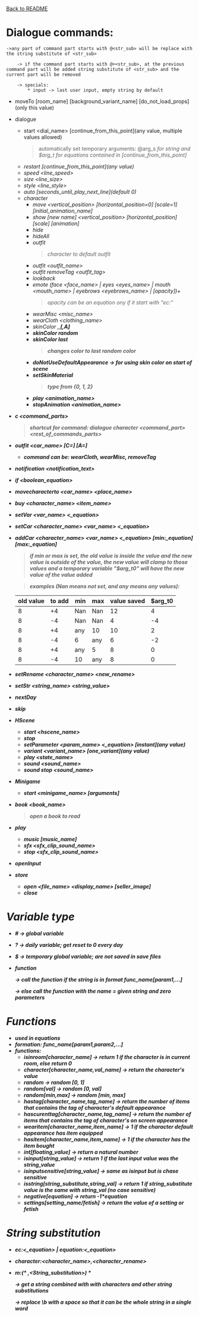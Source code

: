 [Back to README](README.md)

# Dialogue commands:
    ->any part of command part starts with @<str_sub> will be replace with the string substitute of <str_sub>

        -> if the command part starts with @+<str_sub>, at the previous command part will be added string substitute of <str_sub> and the current part will be removed
    
        -> specials:
            * input -> last user input, empty string by default
* moveTo [room_name] [background_variant_name] [do_not_load_props](only this value)
* dialogue
    * start <dial_name> [continue_from_this_point](any value, multiple values allowed)
        > automatically set temporary arguments: @arg_s<i> for string and $arg_t<i> for equations contained in [continue_from_this_point]
    * restart [continue_from_this_point](any value)
    * speed <line_speed>
    * size <line_size>
    * style <line_style>
    * auto [seconds_until_play_next_line](default 0)
    * character
        * move <name> <vertical_position> [horizontal_position=0] [scale=1] [initial_animation_name]
        * show <name> [new name] <vertical_position> [horizontal_position] [scale] [animation]
        * hide <name>
        * hideAll
        * outfit <name>
            > character to default outfit
        * outfit <name> <outfit_name>
        * outfit <name> removeTag <outfit_tag>
        * lookback <name>
        * emote <name> (face <face_name> | eyes <eyes_name> | mouth <mouth_name> | eyebrows <eyebrows_name> | <other> [opacity])+
            > opacity can be an equation ony if it start with "ec:"
        * wearMisc <name> <misc_name>
        * wearCloth <name> <clothing_name>
        * skinColor <name> <R>,<G>,<B>[,A]
        * skinColor <name> random
        * skinColor <name> last
            > changes color to last random color
        * doNotUseDefaultAppearance <name> -> for using skin color on start of scene
        * setSkinMaterial <name> <type>
            > type from {0, 1, 2}
        * play <animation_name>
        * stopAnimation <animation_name>
* c <name> <command_parts>
    > shortcut for command: dialogue character <command_part> <name> <rest_of_commands_parts>
* outfit <car_name> <command> <name> [C=<color>] [A=<alpha>]
    * command can be: wearCloth, wearMisc, removeTag
* notification <notification_text>
* if <boolean_equation>
* movecharacterto <car_name> <place_name>
* buy <character_name> <item_name>
* setVar <var_name> <_equation>
* setCar <character_name> <var_name> <_equation>
* addCar <character_name> <var_name> <_equation> [min:_equation] [max:_equation]
    > if min or max is set, the old value is inside the value and the new value is outside of the value, the new value will clamp to those values and a temporary variable "$arg_t0" will have the new value of the value added

    > examples (Nan means not set, and any means any values):

    | old value | to add | min | max | value saved  | $arg_t0 |
    | --------- | ------ | --- | --- | ------------ | ------- |
    | 8         | +4     | Nan | Nan | 12           |  4      |
    | 8         | -4     | Nan | Nan |  4           | -4      |
    | 8         | +4     | any | 10  | 10           |  2      |
    | 8         | -4     |  6  | any |  6           | -2      |
    | 8         | +4     | any | 5   |  8           |  0      |
    | 8         | -4     | 10  | any |  8           |  0      |
* setRename <character_name> <rename> <new_rename>
* setStr <string_name> <string_value>
* nextDay
* skip
* HScene
    * start <hscene_name>
    * stop
    * setParameter <param_name> <_equation> [instant](any value)
    * variant <variant_name> [one_variant](any value)
    * play <state_name>
    * sound <sound_name>
    * sound stop <sound_name>
* Minigame
    * start <minigame_name> [arguments]
* book <book_name>
    > open a book to read
* play
    * music [music_name]
    * sfx <sfx_clip_sound_name>
    * stop <sfx_clip_sound_name>
* openInput
* store
    * open <file_name> <display_name> [seller_image]
    * close

# Variable type
* \# -> global variable
* ? -> daily variable; get reset to 0 every day
* $ -> temporary global variable; are not saved in save files
* function

    -> call the function if the string is in format func_name[param1,...]

    -> else call the function with the name = given string and zero parameters

# Functions
* used in equations
* formation: func_name[param1,param2,...]
* functions:
    * isinroom[character_name] -> return 1 if the character is in current room, else return 0
    * character[character_name,val_name] -> return the character's value
    * random -> random [0, 1]
    * random[val] -> random [0, val]
    * random[min,max] -> random [min, max]
    * hastag[character_name,tag_name] -> return the number of items that contains the tag of character's default appearance
    * hascurenttag[character_name,tag_name] -> return the number of items that contains the tag of character's on screen appearance
    * wearitem[character_name,item_name] -> 1 if the character default appearance has item equipped
    * hasitem[character_name,item_name] -> 1 if the character has the item bought
    * int[floating_value] -> return a natural number
    * isinput[string_value] -> return 1 if the last input value was the string_value
    * isinputsensitive[string_value] -> same as isinput but is chase sensitive
    * isstring[string_substitute,string_val] -> return 1 if string_substitute value is the same with string_val (no case sensitive)
    * negative[equation] -> return -1*equation
    * settings[setting_name/fetish] -> return the value of a setting or fetish

# String substitution
* ec:<_equation> | equation:<_equation>
* character:<character_name>,<character_rename>
* m:(* ,<String_substitution>) *

    -> get a string combined with with characters and other string substitutions

    -> replace \b with a space so that it can be the whole string in a single word